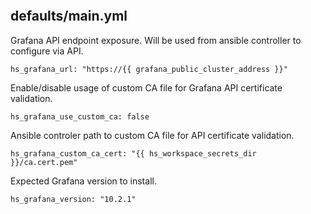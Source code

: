 
```{include} ../../../roles/grafana/README.md
```

## defaults/main.yml

Grafana API endpoint exposure. Will be used from ansible controller to configure
via API.
```
hs_grafana_url: "https://{{ grafana_public_cluster_address }}"

```
Enable/disable usage of custom CA file for Grafana API certificate validation.
```
hs_grafana_use_custom_ca: false

```
Ansible controler path to custom CA file for API certificate validation.
```
hs_grafana_custom_ca_cert: "{{ hs_workspace_secrets_dir }}/ca.cert.pem"

```
Expected Grafana version to install.
```
hs_grafana_version: "10.2.1"

